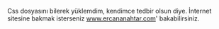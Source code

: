 Css dosyasını bilerek yüklemdim, kendimce tedbir olsun diye. İnternet sitesine bakmak isterseniz www.ercananahtar.com' bakabilirsiniz.
